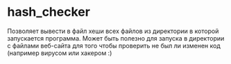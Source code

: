 # hash_checker
Позволяет вывести в файл хеши всех файлов из директории в которой запускается программа. 
Может быть полезно для запуска в директории с файлами веб-сайта для того чтобы проверить не был ли изменен код (например вирусом или хакером :) 
